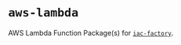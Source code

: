 # `aws-lambda` #

AWS Lambda Function Package(s) for [`iac-factory`](https://github.com/iac-factory).

